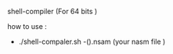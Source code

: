 shell-compiler (For  64 bits )

how to  use : 

- ./shell-compaler.sh -().nsam  (your  nasm  file )



